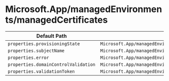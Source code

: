 # Microsoft.App/managedEnvironments/managedCertificates

| Default Path | Alias |
|---|---|
| `properties.provisioningState` | `Microsoft.App/managedEnvironments/managedCertificates/provisioningState` |
| `properties.subjectName` | `Microsoft.App/managedEnvironments/managedCertificates/subjectName` |
| `properties.error` | `Microsoft.App/managedEnvironments/managedCertificates/error` |
| `properties.domainControlValidation` | `Microsoft.App/managedEnvironments/managedCertificates/domainControlValidation` |
| `properties.validationToken` | `Microsoft.App/managedEnvironments/managedCertificates/validationToken` |

